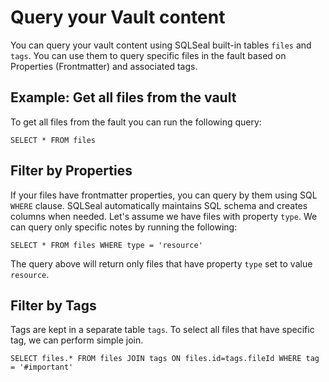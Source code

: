 # Query your Vault content

You can query your vault content using SQLSeal built-in tables `files` and `tags`. You can use them to query specific files in the fault based on Properties (Frontmatter) and associated tags.

## Example: Get all files from the vault
To get all files from the fault you can run the following query:

```sqlseal
SELECT * FROM files
```

## Filter by Properties
If your files have frontmatter properties, you can query by them using SQL `WHERE` clause. SQLSeal automatically maintains SQL schema and creates columns when needed. Let's assume we have files with property `type`. We can query only specific notes by running the following:

```sqlseal
SELECT * FROM files WHERE type = 'resource'
```

The query above will return only files that have property `type` set to value `resource`.

## Filter by Tags
Tags are kept in a separate table `tags`. To select all files that have specific tag, we can perform simple join.

```sqlseal
SELECT files.* FROM files JOIN tags ON files.id=tags.fileId WHERE tag = '#important'
```

